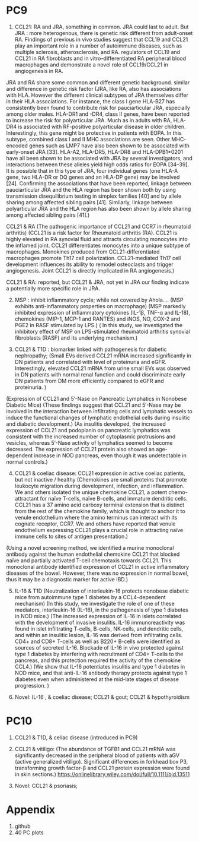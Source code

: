 


# PC9
1. CCL21: RA and JRA, something in common. JRA could last to adult. But JRA : more heterogenous, there is genetic risk different from adult-onset RA.
Findings of previous in vivo studies suggest that CCL19 and CCL21 play an important role in a number of autoimmune diseases, 
such as multiple sclerosis, atherosclerosis, and RA.
regulators of CCL19 and CCL21 in RA fibroblasts and in vitro–differentiated RA peripheral blood macrophages and demonstrate 
a novel role of CCL19/CCL21 in angiogenesis in RA.

JRA and RA share some common and different genetic background. similar and difference in genetic risk factor
(JRA, like RA, also has associations with HLA. However the different clinical subtypes of JRA themselves differ in their HLA associations. 
For instance, the class I gene HLA-B27 has consistently been found to contribute risk for pauciarticular JRA, especially among older males. 
HLA-DR1 and -DR4, class II genes, have been reported to increase the risk for polyarticular JRA. Much as in adults with RA, HLA-DR4 is
associated with RF-positive polyarticular disease in older children. Interestingly, this gene might be protective in patients with EOPA.
In this subtype, combined class I and II MHC associations are seen. Other MHC-encoded genes such as LMP7 have also been shown to be associated
with early-onset JRA [33]. HLA-A2, HLA-DR5, HLA-DR8 and HLA-DPB1*0201 have all been shown to be associated with JRA by several investigators,
and interactions between these alleles yield high odds ratios for EOPA [34–39]. It is possible that in this type of JRA, four individual genes 
(one HLA-A gene, two HLA-DR or DQ genes and an HLA-DP gene) may be involved [24]. Confirming the associations that have been reported, linkage
between pauciarticular JRA and the HLA region has been shown both by using transmission disequilibrium testing in simplex families [40] and 
by allele sharing among affected sibling pairs [41]. Similarly, linkage between polyarticular JRA and the HLA region has also been shown by 
allele sharing among affected sibling pairs [41].)

CCL21 & RA
(The pathogenic importance of CCL21 and CCR7 in rheumatoid arthritis)
(CCL21 is a risk factor for Rheumatoid arthritis (RA).
CCL21 is highly elevated in RA synovial fluid and attracts circulating monocytes into the inflamed joint.
CCL21 differentiates monocytes into a unique subtype of macrophages.
Monokines produced from CCL21-differentiated macrophages promote Th17 cell polarization.
CCL21-mediated Th17 cell development influences its ability to remodel osteoclasts and trigger angiogenesis.
Joint CCL21 is directly implicated in RA angiogenesis.)

CCL21 & RA: reported, but CCL21 & JRA, not yet in JRA
our finding indicate a potentially more specific role in JRA.


2. MSP : inhibit inflammatory cycle; while not covered by Ahola....
(MSP exhibits anti-inflammatory properties on macrophage)
(MSP markedly inhibited expression of inflammatory cytokines (IL-1β, TNF-α and IL-18), 
chemokines (MIP-1, MCP-1 and RANTES) and iNOS, NO, COX-2 and PGE2 in RASF stimulated by LPS.)
( In this study, we investigated the inhibitory effect of MSP on LPS-stimulated rheumatoid 
arthritis synovial fibroblasts (RASF) and its underlying mechanism.)

3. CCL21 & T1D : biomarker linked with pathogenesis for diabetic nephropathy; 
(Small EVs derived CCL21 mRNA increased significantly in DN patients and correlated with level of proteinuria and eGFR. 
Interestingly, elevated CCL21 mRNA from urine small EVs was observed in DN patients with normal renal function and could 
discriminate early DN patients from DM more efficiently compared to eGFR and proteinuria. )

(Expression of CCL21 and 5′-Nase on Pancreatic Lymphatics in Nonobese Diabetic Mice)
(These findings suggest that CCL21 and 5′-Nase may be involved in the interaction between infiltrating cells and lymphatic 
vessels to induce the functional changes of lymphatic endothelial cells during insulitic and diabetic development.)
(As insulitis developed, the increased expression of CCL21 and podoplanin on pancreatic lymphatics was consistent with 
the increased number of cytoplasmic protrusions and vesicles, whereas 5′-Nase activity of lymphatics seemed to become decreased. 
The expression of CCL21 protein also showed an age-dependent increase in NOD pancreas, even though it was undetectable in normal controls.)

4. CCL21 & coeliac disease: CCL21 expression in active coeliac patients, but not inactive / healthy 
(Chemokines are small proteins that promote leukocyte migration during development, infection, and inflammation. 
We and others isolated the unique chemokine CCL21, a potent chemo-attractant for naïve T-cells, naïve B-cells, 
and immature dendritic cells. CCL21 has a 37 amino acid carboxy terminal extension that is distinct from the rest
of the chemokine family, which is thought to anchor it to venule endothelium where the amino terminus can interact 
with its cognate receptor, CCR7. We and others have reported that venule endothelium expressing CCL21 plays a 
crucial role in attracting naïve immune cells to sites of antigen presentation.)

(Using a novel screening method, we identified a murine monoclonal antibody against the human endothelial chemokine CCL21 that blocked naïve and partially 
activated T-cell chemotaxis towards CCL21. This monoclonal antibody identified expression of CCL21 in active 
inflammatory diseases of the bowel. However, there was no expression in normal bowel, thus it may be a diagnostic marker for active IBD.)

5. IL-16 & T1D
(Neutralization of interleukin-16 protects nonobese diabetic mice from autoimmune type 1 diabetes by a CCL4-dependent mechanism)
(In this study, we investigate the role of one of these mediators, interleukin-16 (IL-16), in the pathogenesis of type 1 diabetes in NOD mice.)
(The increased expression of IL-16 in islets correlated with the development of invasive insulitis. IL-16 immunoreactivity was found in 
islet infiltrating T-cells, B-cells, NK-cells, and dendritic cells, and within an insulitic lesion, IL-16 was derived from 
infiltrating cells. CD4+ and CD8+ T-cells as well as B220+ B-cells were identified as sources of secreted IL-16. 
Blockade of IL-16 in vivo protected against type 1 diabetes by interfering with recruitment of CD4+ T-cells to the pancreas,
and this protection required the activity of the chemokine CCL4.)
(We show that IL-16 potentiates insulitis and type 1 diabetes in NOD mice, and that anti-IL-16 antibody therapy protects against type 1 
diabetes even when administered at the mid-late stages of disease progression. )

6. Novel: IL-16 , & coeliac disease; CCL21 & gout; CCL21 & hypothyroidism

# PC10
1. CCL21 & T1D, & celiac disease (introduced in PC9)
2. CCL21 & vitiligo:
(The abundance of TGFB1 and CCL21 mRNA was significantly decreased in the peripheral blood of patients with aGV (active generalized vitiligo).
Significant differences in forkhead box P3, transforming growth factor-β and CCL21 protein expression were found in skin sections.)
https://onlinelibrary.wiley.com/doi/full/10.1111/bjd.13511

6. Novel: CCL21 & psoriasis; 



# Appendix
1. github
2. 40 PC plots






